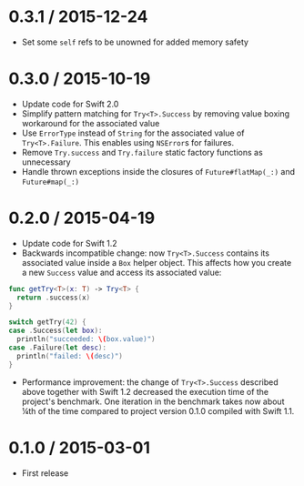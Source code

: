 # 0.3.1 / 2015-12-24

* Set some `self` refs to be unowned for added memory safety

# 0.3.0 / 2015-10-19

* Update code for Swift 2.0
* Simplify pattern matching for `Try<T>.Success` by removing value
  boxing workaround for the associated value
* Use `ErrorType` instead of `String` for the associated value of
  `Try<T>.Failure`. This enables using `NSError`s for failures.
* Remove `Try.success` and `Try.failure` static factory functions as
  unnecessary
* Handle thrown exceptions inside the closures of `Future#flatMap(_:)`
  and `Future#map(_:)`

# 0.2.0 / 2015-04-19

* Update code for Swift 1.2
* Backwards incompatible change: now `Try<T>.Success` contains its
  associated value inside a `Box` helper object. This affects how
  you create a new `Success` value and access its associated value:

```swift
func getTry<T>(x: T) -> Try<T> {
  return .success(x)
}

switch getTry(42) {
case .Success(let box):
  println("succeeded: \(box.value)")
case .Failure(let desc):
  println("failed: \(desc)")
}
```

* Performance improvement: the change of `Try<T>.Success` described
  above together with Swift 1.2 decreased the execution time of the
  project's benchmark. One iteration in the benchmark takes now about
  ¼th of the time compared to project version 0.1.0 compiled with
  Swift 1.1.

# 0.1.0 / 2015-03-01

* First release
